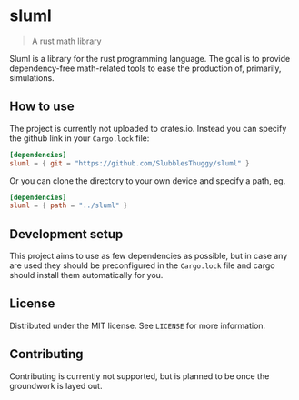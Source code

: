# sluml
>A rust math library

Sluml is a library for the rust programming language. The goal is to provide dependency-free math-related tools to ease the production of, primarily, simulations.

## How to use

The project is currently not uploaded to crates.io. Instead you can specify the github link in your ``Cargo.lock`` file:
```toml
[dependencies]
sluml = { git = "https://github.com/SlubblesThuggy/sluml" }
```
Or you can clone the directory to your own device and specify a path, eg.
```toml
[dependencies]
sluml = { path = "../sluml" }
```

## Development setup

This project aims to use as few dependencies as possible, but in case any are used they should be preconfigured in the ``Cargo.lock`` file and cargo should install them automatically for you.

## License

Distributed under the MIT license. See ``LICENSE`` for more information.

## Contributing

Contributing is currently not supported, but is planned to be once the groundwork is layed out.
